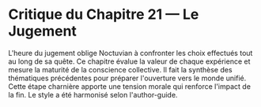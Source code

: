 # Critique du Chapitre 21 — Le Jugement
L'heure du jugement oblige Noctuvian à confronter les choix effectués tout au long de sa quête.
Ce chapitre évalue la valeur de chaque expérience et mesure la maturité de la conscience collective.
Il fait la synthèse des thématiques précédentes pour préparer l'ouverture vers le monde unifié.
Cette étape charnière apporte une tension morale qui renforce l'impact de la fin.
Le style a été harmonisé selon l'author-guide.
